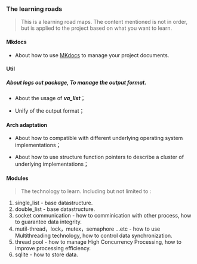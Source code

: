 ### The learning roads

> This is a learning road maps. The content mentioned is not in order, but is applied to the project based on what you want to learn.

#### Mkdocs

- About how to use [MKdocs](https://mkdocs.readthedocs.io/en/stable/) to manage your project documents.

#### Util

##### About logs out package, To manage the output format.

- About the usage of ***va_list***；

- Unify of the output format；

#### Arch adaptation

- About how to compatible with different underlying operating system implementations；

- About how to use structure function pointers to describe a cluster of underlying implementations；

#### Modules

> The technology to learn. Including but not limited to :

1. single_list - base datastructure.
2. double_list - base datastructure.
3. socket communication - how to comminication with other process, how to guarantee data integrity.
4. mutil-thread，lock，mutex，semaphore ...etc - how to use Multithreading technology, how to control data synchronization.
5. thread pool - how to manage High Concurrency Processing, how to improve processing efficiency.
6. sqlite - how to store data.

